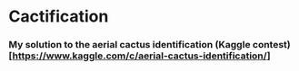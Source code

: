 Cactification
================

### My solution to the aerial cactus identification (Kaggle contest)\[<https://www.kaggle.com/c/aerial-cactus-identification/>\]
